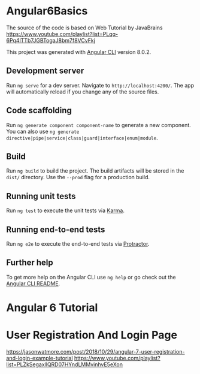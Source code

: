 # Angular6Basics

The source of the code is based on Web Tutorial by JavaBrains
https://www.youtube.com/playlist?list=PLqq-6Pq4lTTb7JGBTogaJ8bm7f8VCvFkj



This project was generated with [Angular CLI](https://github.com/angular/angular-cli) version 8.0.2.

## Development server

Run `ng serve` for a dev server. Navigate to `http://localhost:4200/`. The app will automatically reload if you change any of the source files.

## Code scaffolding

Run `ng generate component component-name` to generate a new component. You can also use `ng generate directive|pipe|service|class|guard|interface|enum|module`.

## Build

Run `ng build` to build the project. The build artifacts will be stored in the `dist/` directory. Use the `--prod` flag for a production build.

## Running unit tests

Run `ng test` to execute the unit tests via [Karma](https://karma-runner.github.io).

## Running end-to-end tests

Run `ng e2e` to execute the end-to-end tests via [Protractor](http://www.protractortest.org/).

## Further help

To get more help on the Angular CLI use `ng help` or go check out the [Angular CLI README](https://github.com/angular/angular-cli/blob/master/README.md).
# Angular 6 Tutorial
# User Registration And Login Page
https://jasonwatmore.com/post/2018/10/29/angular-7-user-registration-and-login-example-tutorial
https://www.youtube.com/playlist?list=PLZkSegaxllQRD07HYndLMMvinhvE5eXon
